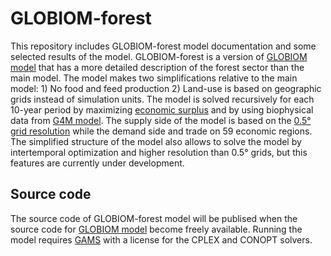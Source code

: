 
# GLOBIOM-forest

This repository includes GLOBIOM-forest model documentation and some selected results of the model. GLOBIOM-forest is a version of [GLOBIOM model](https://iiasa.github.io/GLOBIOM/) that has a more detailed description of the forest sector than the main model. The model makes two simplifications relative to the main model: 1) No food and feed production 2) Land-use is based on geographic grids instead of simulation units. The model is solved recursively for each 10-year period by maximizing [economic surplus](https://en.wikipedia.org/wiki/Economic_surplus) and by using biophysical data from [G4M model](https://www.scitepress.org/Papers/2011/36075/36075.pdf). The supply side of the model is based on the [0.5° grid resolution](https://github.com/iiasa/GLOBIOM_forest/blob/main/Management_map.pdf) while the demand side and trade on 59 economic regions. The simplified structure of the model also allows to solve the model by intertemporal optimization and higher resolution than 0.5° grids, but this features are currently under development.   

## Source code

The source code of GLOBIOM-forest model will be publised when the source code for [GLOBIOM model](https://iiasa.github.io/GLOBIOM/) become freely available. Running the model requires [GAMS](https://www.gams.com/) with a license for the CPLEX and CONOPT solvers.
